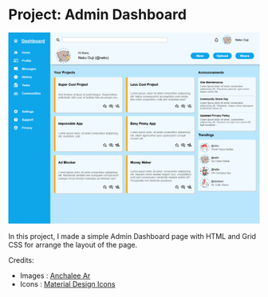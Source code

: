 # Project: Admin Dashboard

![full-page-screenshot](./public/Screenshot%20Admin%20Dashboard.png)

In this project, I made a simple Admin Dashboard page with HTML and Grid CSS for arrange the layout of the page.

Credits:

- Images : [Anchalee Ar](https://www.shutterstock.com/image-vector/draw-vector-illustration-banner-sweet-cat-1871215606)
- Icons : [Material Design Icons](https://materialdesignicons.com/)
